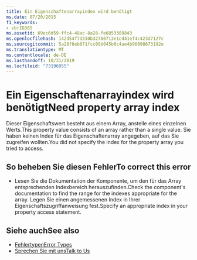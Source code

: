```yaml
---
title: Ein Eigenschaftenarrayindex wird benötigt
ms.date: 07/20/2015
f1_keywords:
- vbrID385
ms.assetid: 69ec6d59-ffc4-48ac-8a28-fe6853389843
ms.openlocfilehash: 142d54f7d330b32706713e1cd41ef4c423d7127c
ms.sourcegitcommit: 5a28f8eb071fcc09b045b0c4ae4b96898673192e
ms.translationtype: MT
ms.contentlocale: de-DE
ms.lasthandoff: 10/31/2019
ms.locfileid: "73196955"
---
```

# <a name="need-property-array-index"></a><span data-ttu-id="095df-102">Ein Eigenschaftenarrayindex wird benötigt</span><span class="sxs-lookup"><span data-stu-id="095df-102">Need property array index</span></span>
<span data-ttu-id="095df-103">Dieser Eigenschaftswert besteht aus einem Array, anstelle eines einzelnen Werts.</span><span class="sxs-lookup"><span data-stu-id="095df-103">This property value consists of an array rather than a single value.</span></span> <span data-ttu-id="095df-104">Sie haben keinen Index für das Eigenschaftenarray angegeben, auf das Sie zugreifen wollten.</span><span class="sxs-lookup"><span data-stu-id="095df-104">You did not specify the index for the property array you tried to access.</span></span>  
  
## <a name="to-correct-this-error"></a><span data-ttu-id="095df-105">So beheben Sie diesen Fehler</span><span class="sxs-lookup"><span data-stu-id="095df-105">To correct this error</span></span>  
  
- <span data-ttu-id="095df-106">Lesen Sie die Dokumentation der Komponente, um den für das Array entsprechenden Indexbereich herauszufinden.</span><span class="sxs-lookup"><span data-stu-id="095df-106">Check the component's documentation to find the range for the indexes appropriate for the array.</span></span> <span data-ttu-id="095df-107">Legen Sie einen angemessenen Index in Ihrer Eigenschaftszugriffanweisung fest.</span><span class="sxs-lookup"><span data-stu-id="095df-107">Specify an appropriate index in your property access statement.</span></span>  
  
## <a name="see-also"></a><span data-ttu-id="095df-108">Siehe auch</span><span class="sxs-lookup"><span data-stu-id="095df-108">See also</span></span>

- [<span data-ttu-id="095df-109">Fehlertypen</span><span class="sxs-lookup"><span data-stu-id="095df-109">Error Types</span></span>](../../../visual-basic/programming-guide/language-features/error-types.md)
- [<span data-ttu-id="095df-110">Sprechen Sie mit uns</span><span class="sxs-lookup"><span data-stu-id="095df-110">Talk to Us</span></span>](/visualstudio/ide/feedback-options)
